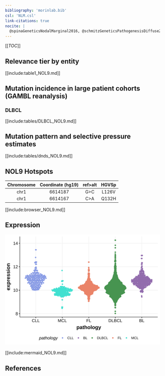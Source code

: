 ```yaml
---
bibliography: 'morinlab.bib'
csl: 'NLM.csl'
link-citations: true
nocite: |
  @spinaGeneticsNodalMarginal2016, @schmitzGeneticsPathogenesisDiffuse2018, 
---
```

[[_TOC_]]


## Relevance tier by entity

[[include:table1_NOL9.md]]

## Mutation incidence in large patient cohorts (GAMBL reanalysis)

### DLBCL
[[include:tables/DLBCL_NOL9.md]]

## Mutation pattern and selective pressure estimates

[[include:tables/dnds_NOL9.md]]

## NOL9 Hotspots

| Chromosome |Coordinate (hg19) | ref>alt | HGVSp | 
 | :---:| :---: | :--: | :---: |
| chr1 | 6614187 | G>C | L126V |
| chr1 | 6614167 | C>A | Q132H |

[[include:browser_NOL9.md]]

## Expression
![](images/gene_expression/NOL9_by_pathology.svg)
<!-- ORIGIN: spinaGeneticsNodalMarginal2016b -->
<!-- DLBCL: schmitzGeneticsPathogenesisDiffuse2018a -->
<!-- MZL: spinaGeneticsNodalMarginal2016b -->

[[include:mermaid_NOL9.md]]

## References

